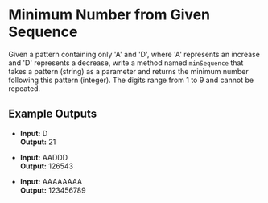 # Minimum Number from Given Sequence

Given a pattern containing only 'A' and 'D', where 'A' represents an increase and 'D' represents a decrease, write a method named `minSequence` that takes a pattern (string) as a parameter and returns the minimum number following this pattern (integer). The digits range from 1 to 9 and cannot be repeated.

## Example Outputs

- **Input:** D  
  **Output:** 21

- **Input:** AADDD  
  **Output:** 126543

- **Input:** AAAAAAAA  
  **Output:** 123456789
